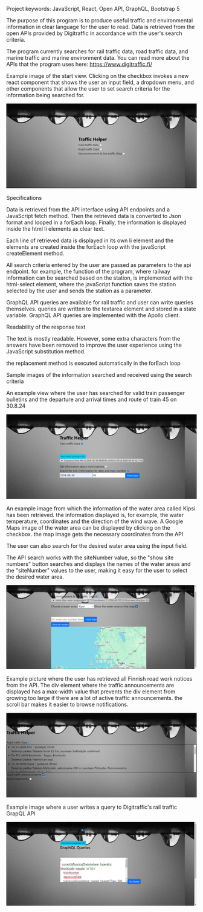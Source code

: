 Project keywords: JavaScript, React, Open API, GraphQL, Bootstrap 5

The purpose of this program is to produce useful traffic and environmental information in clear language for the user to read. Data is retrieved from the open APIs provided by Digitraffic in accordance with the user's search criteria.

The program currently searches for rail traffic data, road traffic data, and marine traffic and marine environment data. You can read more about the APIs that the program uses here: https://www.digitraffic.fi/

Example image of the start view. Clicking on the checkbox invokes a new react component that shows the user an input field, a dropdown menu, and other components that allow the user to set search criteria for the information being searched for.

![alt text](src/images/startview.png)

Specifications

Data is retrieved from the API interface using API endpoints and a JavaScript fetch method.
Then the retrieved data is converted to Json format and looped in a forEach loop. Finally, the information is displayed inside the html li elements as clear text.

Each line of retrieved data is displayed in its own li element and the elements are created inside the forEach loop with the javaScript createElement method.

All search criteria entered by the user are passed as parameters to the api endpoint. for example, the function of the program, where railway information can be searched based on the station, is implemented with the html-select element, where the javaScript function saves the station selected by the user and sends the station as a parameter.

GraphQL API queries are available for rail traffic and user can write queries themselves. queries are written to the textarea element and stored in a state variable. GraphQL API queries are implemented with the Apollo client.

Readability of the response text

The text is mostly readable. However, some extra characters from the answers have been removed to improve the user experience using the JavaScript substitution method.

the replacement method is executed automatically in the forEach loop

Sample images of the information searched and received using the search criteria

An example view where the user has searched for valid train passenger bulletins and the departure and arrival times and route of train 45 on 30.8.24

![alt text](src/images/dataoftrain-1.png)

An example image from which the information of the water area called Kipsi has been retrieved. the information displayed is, for example, the water temperature, coordinates and the direction of the wind wave. A Google Maps image of the water area can be displayed by clicking on the checkbox. the map image gets the necessary coordinates from the API

The user can also search for the desired water area using the input field.

The API search works with the siteNumber value, so the "show site numbers" button searches and displays the names of the water areas and the "siteNumber" values ​​to the user, making it easy for the user to select the desired water area. 

![alt text](src/images/seaExample.png)

Example picture where the user has retrieved all Finnish road work notices from the API.
The div element where the traffic announcements are displayed has a max-width value that prevents the div element from growing too large if there are a lot of active traffic announcements. the scroll bar makes it easier to browse notifications.

![alt text](src/images/roadAnnounc.png)

Example image where a user writes a query to Digitraffic's rail traffic GrapQL API

![alt text](src/images/graphqlQuery.png)




